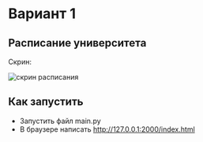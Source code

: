 # Вариант 1
## Расписание университета

Скрин:

![скрин расписания](https://sun9-49.userapi.com/impg/TRe31W1VF3A1RLeyMxawkBDcLEyhRuhhGhAPow/pxlbs1HBWqg.jpg?size=1029x809&quality=96&sign=0814b726f2b40efdb92bc63d90f04f4c&type=album)

## Как запустить

- Запустить файл main.py
- В браузере написать http://127.0.0.1:2000/index.html